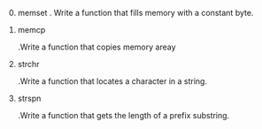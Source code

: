 0. memset
	. Write a function that fills memory with a constant byte.
1. memcp

	.Write a function that copies memory areay
2. strchr

	.Write a function that locates a character in a string.
3. strspn

	.Write a function that gets the length of a prefix substring.
